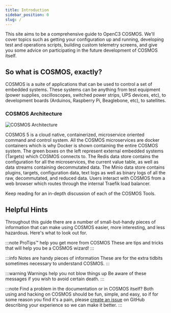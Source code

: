 ```yaml
---
title: Introduction
sidebar_position: 0
slug: /
---
```


This site aims to be a comprehensive guide to OpenC3 COSMOS. We'll cover topics such
as getting your configuration up and running, developing test and operations scripts,
building custom telemetry screens, and give you some advice on participating in the future
development of COSMOS itself.

## So what is COSMOS, exactly?

COSMOS is a suite of applications that can be used to control a set of embedded systems. These systems can be
anything from test equipment (power supplies, oscilloscopes, switched power strips, UPS devices, etc), to
development boards (Arduinos, Raspberry Pi, Beaglebone, etc), to satellites.

### COSMOS Architecture

![COSMOS Architecture](/img/architecture.png)

COSMOS 5 is a cloud native, containerized, microservice oriented command and control system. All the COSMOS microservices are docker containers which is why Docker is shown containing the entire COSMOS system. The green boxes on the left represent external embedded systems (Targets) which COSMOS connects to. The Redis data store contains the configuration for all the microservices, the current value table, as well as data streams containing decommutated data. The Minio data store contains plugins, targets, configuration data, text logs as well as binary logs of all the raw, decommutated, and reduced data. Users interact with COSMOS from a web browser which routes through the internal Traefik load balancer.

Keep reading for an in-depth discussion of each of the COSMOS Tools.

## Helpful Hints

Throughout this guide there are a number of small-but-handy pieces of
information that can make using COSMOS easier, more interesting, and less
hazardous. Here's what to look out for.

:::note ProTips™ help you get more from COSMOS
These are tips and tricks that will help you be a COSMOS wizard!
:::

:::info Notes are handy pieces of information
These are for the extra tidbits sometimes necessary to understand COSMOS.
:::

:::warning Warnings help you not blow things up
Be aware of these messages if you wish to avoid certain death.
:::

:::note Find a problem in the documentation or in COSMOS itself?
Both using and hacking on COSMOS should be fun, simple, and easy, so if for
some reason you find it's a pain, please [create an issue](https://github.com/OpenC3/cosmos/issues/new/choose) on
GitHub describing your experience so we can make it better.
:::
